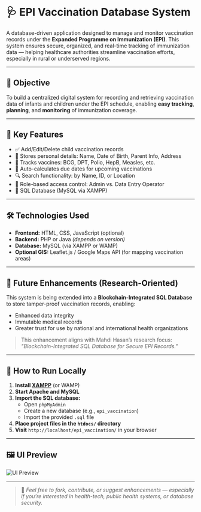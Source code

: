 # 🩺 EPI Vaccination Database System

A database-driven application designed to manage and monitor vaccination records under the **Expanded Programme on Immunization (EPI)**. This system ensures secure, organized, and real-time tracking of immunization data — helping healthcare authorities streamline vaccination efforts, especially in rural or underserved regions.

---

## 🎯 Objective

To build a centralized digital system for recording and retrieving vaccination data of infants and children under the EPI schedule, enabling **easy tracking**, **planning**, and **monitoring** of immunization coverage.

---

## 🧩 Key Features

- ✅ Add/Edit/Delete child vaccination records  
- 👶 Stores personal details: Name, Date of Birth, Parent Info, Address  
- 💉 Tracks vaccines: BCG, DPT, Polio, HepB, Measles, etc.  
- 📅 Auto-calculates due dates for upcoming vaccinations  
- 🔍 Search functionality: by Name, ID, or Location  
- 🔐 Role-based access control: Admin vs. Data Entry Operator  
- 💾 SQL Database (MySQL via XAMPP)

---

## 🛠️ Technologies Used

- **Frontend:** HTML, CSS, JavaScript (optional)  
- **Backend:** PHP or Java *(depends on version)*  
- **Database:** MySQL (via XAMPP or WAMP)  
- **Optional GIS:** Leaflet.js / Google Maps API (for mapping vaccination areas)

---

## 🔐 Future Enhancements (Research-Oriented)

This system is being extended into a **Blockchain-Integrated SQL Database** to store tamper-proof vaccination records, enabling:

- Enhanced data integrity  
- Immutable medical records  
- Greater trust for use by national and international health organizations

> This enhancement aligns with Mahdi Hasan’s research focus:  
> *"Blockchain-Integrated SQL Database for Secure EPI Records."*

---

## 🚀 How to Run Locally

1. **Install [XAMPP](https://www.apachefriends.org/index.html)** (or WAMP)
2. **Start Apache and MySQL**
3. **Import the SQL database:**
   - Open `phpMyAdmin`
   - Create a new database (e.g., `epi_vaccination`)
   - Import the provided `.sql` file
4. **Place project files in the `htdocs/` directory**
5. **Visit** `http://localhost/epi_vaccination/` in your browser

---

## 🖼️ UI Preview

![UI Preview](https://github.com/user-attachments/assets/ac2488b9-ac95-4495-a05d-69851c3a0cd9)

---

> 📌 *Feel free to fork, contribute, or suggest enhancements — especially if you’re interested in health-tech, public health systems, or database security.*


